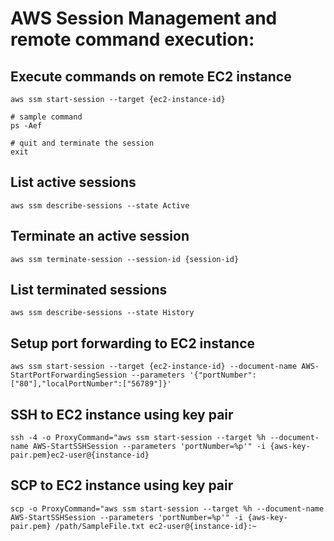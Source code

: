 # AWS Session Management and remote command execution:

## Execute commands on remote EC2 instance

    aws ssm start-session --target {ec2-instance-id}

    # sample command
    ps -Aef

    # quit and terminate the session
    exit

## List active sessions

    aws ssm describe-sessions --state Active

## Terminate an active session

    aws ssm terminate-session --session-id {session-id}

## List terminated sessions

    aws ssm describe-sessions --state History

## Setup port forwarding to EC2 instance

    aws ssm start-session --target {ec2-instance-id} --document-name AWS-StartPortForwardingSession --parameters '{"portNumber":["80"],"localPortNumber":["56789"]}'

## SSH to EC2 instance using key pair

    ssh -4 -o ProxyCommand="aws ssm start-session --target %h --document-name AWS-StartSSHSession --parameters 'portNumber=%p'" -i {aws-key-pair.pem}ec2-user@{instance-id}

## SCP to EC2 instance using key pair

    scp -o ProxyCommand="aws ssm start-session --target %h --document-name AWS-StartSSHSession --parameters 'portNumber=%p'" -i {aws-key-pair.pem} /path/SampleFile.txt ec2-user@{instance-id}:~